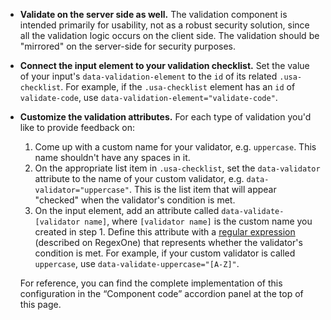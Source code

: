 - **Validate on the server side as well.** The validation component is intended primarily for usability, not as a robust security solution, since all the validation logic occurs on the client side. The validation should be "mirrored" on the server-side for security purposes.
- **Connect the input element to your validation checklist.** Set the value of your input's `data-validation-element` to the `id` of its related `.usa-checklist`. For example, if the `.usa-checklist` element has an `id` of `validate-code`, use `data-validation-element="validate-code"`.
- **Customize the validation attributes.** For each type of validation you'd like to provide feedback on:
  1. Come up with a custom name for your validator, e.g. `uppercase`. This name shouldn't have any spaces in it.
  2. On the appropriate list item in `.usa-checklist`, set the `data-validator` attribute to the name of your custom validator, e.g. `data-validator="uppercase"`. This is the list item that will appear "checked" when the validator's condition is met.
  3. On the input element, add an attribute called `data-validate-[validator name]`, where `[validator name]` is the custom name you created in step 1. Define this attribute with a [regular expression](https://regexone.com/) (described on RegexOne) that represents whether the validator's condition is met. For example, if your custom validator is called `uppercase`, use `data-validate-uppercase="[A-Z]"`.

    For reference, you can find the complete implementation of this configuration in the “Component code” accordion panel at the top of this page.